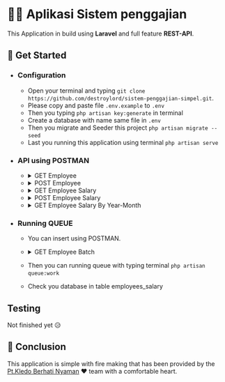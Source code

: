 # 👨‍💻 Aplikasi Sistem penggajian

This Application in build using **Laravel** and full feature **REST-API**.

## 📍 Get Started

+ ### Configuration
    + Open your terminal and typing ``git clone https://github.com/destroylord/sistem-penggajian-simpel.git``.
    + Please copy and paste file ``.env.example`` to ``.env``
    + Then you typing ``php artisan key:generate`` in terminal
    + Create a database with name same file in ``.env``
    + Then you migrate and Seeder this project ``php artisan migrate --seed``
    + Last you running this application using terminal ``php artisan serve``

+ ### API using POSTMAN

    + <details><summary>GET Employee</summary>

        1. Endpoint: http://127.0.0.1:8000/api/v1/employee
        2. Method : GET
        3. ScreenShot: 
        ![Employee!](/public/images/API/Get-employee.PNG "Get Employee")

        </details>

    + <details><summary>POST Employee</summary>

        1. Endpoint: http://127.0.0.1:8000/api/v1/employee
        2. Method : POST
        3. Header : 
            + Key = Accepted
            + Value = application/json
        4. ScreenShot: 
        ![Employee Post!](https://github.com/destroylord/sistem-penggajian-simpel/blob/master/public/images/API/Post-Employee.PNG "Post Employee")

        </details>

    + <details><summary>GET Employee Salary</summary>

        1. Endpoint: http://127.0.0.1:8000/api/v1/employee/salary
        2. Method : GET
        3. ScreenShot: 
        ![Employee!](https://github.com/destroylord/sistem-penggajian-simpel/blob/master/public/images/API/Get-Employee-Salary.PNG "Get Employee Salary")

        </details>

    + <details><summary>POST Employee Salary</summary>

        1. Endpoint: http://127.0.0.1:8000/api/v1/employee/salary/store
        2. Method : POST
        3. Header : 
            + Key = Accepted
            + Value = application/json
        4. ScreenShot: 
        ![Employee!](https://github.com/destroylord/sistem-penggajian-simpel/blob/master/public/images/API/Post-Employee-Salary.PNG "Post Employee Salary")

        </details>

    + <details><summary>GET Employee Salary By Year-Month</summary>

        1. Endpoint: http://127.0.0.1:8000/api/v1/employee/salary/2015/02
        2. Method : GET
        3. ScreenShot: 
        ![Employee!](https://github.com/destroylord/sistem-penggajian-simpel/blob/master/public/images/API/GetSalaryByYearMonth.PNG "Get Employee Salary Year Month")

        </details>



+ ### Running QUEUE
    + You can insert using POSTMAN.
    + <details><summary>GET Employee Batch</summary>

        1. Endpoint: http://127.0.0.1:8000/api/v1/employee/salary/batch
        2. Method : GET
        3. ScreenShot: 
        ![Employee!](https://github.com/destroylord/sistem-penggajian-simpel/blob/master/public/images/Batch.PNG "Get Employee batch")

        </details>
    + Then you can running queue with typing terminal ``php artisan queue:work``
    + Check you database in table employees_salary

## Testing 

Not finished yet 😥

## 📎 Conclusion

This application is simple with fire making that has been provided by the [Pt.Kledo Berhati Nyaman](https://kledo.com/) ❤️ team with a comfortable heart.
